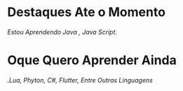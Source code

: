 # Destaques Ate o Momento

###### Estou Aprendendo Java , Java Script.



# Oque Quero Aprender Ainda

###### .Lua, Phyton, C#, Flutter, Entre Outras Linguagens 
